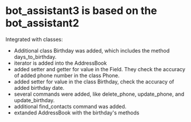 # bot_assistant3 is based on the bot_assistant2
Integrated with classes:
 - Additional class Birthday was added, which includes the method days_to_birthday. 
 - iterator is added into the AddressBook
 - added setter and getter for value in the Field. They check the accuracy of added phone number in the class Phone.
 - added setter for value in the class Birthday, check the accuracy of added birthday date.
 - several commands were added, like delete_phone, update_phone, and update_birthday.
 - additional find_contacts command was added. 
 - extanded AddressBook with the birthday's methods
